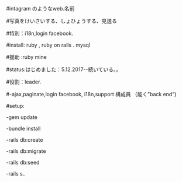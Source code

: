 
#intagram のようなweb.名前  

#写真をけいさいする、しょひょうする、見送る 

#特別：i18n,login facebook.

#install: ruby , ruby on rails . mysql 

#援助 :ruby mine 

#status:はじめました：5.12.2017--続いている。。

#役割：leader. 

#-ajax,paginate,login facebook, i18n,support 構成員 （能く”back end”)

#setup: 

-gem update

-bundle install

-rails db:create

-rails db:migrate 

-rails db:seed 

-rails s..
